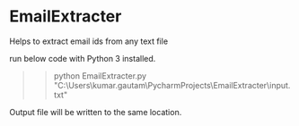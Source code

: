 # EmailExtracter
Helps to extract email ids from any text file

run below code with Python 3 installed.

>> python EmailExtracter.py "C:\Users\kumar.gautam\PycharmProjects\EmailExtracter\input.txt"

Output file will be written to the same location.
